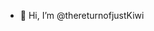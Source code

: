- 👋 Hi, I’m @thereturnofjustKiwi


<!---
thereturnofjustKiwi/thereturnofjustKiwi is a ✨ special ✨ repository because its `README.md` (this file) appears on your GitHub profile.
You can click the Preview link to take a look at your changes.
--->
